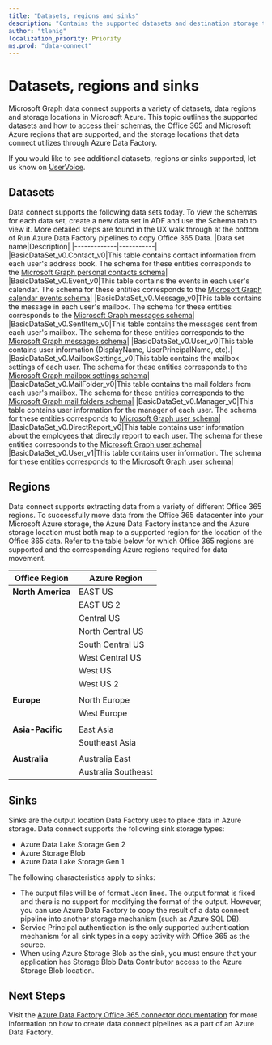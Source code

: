 ```yaml
---
title: "Datasets, regions and sinks"
description: "Contains the supported datasets and destination storage types that can be used with Microsoft Graph data connect"
author: "tlenig"
localization_priority: Priority
ms.prod: "data-connect"
---
```


# Datasets, regions and sinks

Microsoft Graph data connect supports a variety of datasets, data regions and storage locations in Microsoft Azure. This topic outlines the supported datasets and how to access their schemas, the Office 365 and Microsoft Azure regions that are supported, and the storage locations that data connect utilizes through Azure Data Factory.

If you would like to see additional datasets, regions or sinks supported, let us know on [UserVoice](https://microsoftgraph.uservoice.com/forums/920506-microsoft-graph-feature-requests?category_id=359581).

## Datasets

Data connect supports the following data sets today. To view the schemas for each data set, create a new data set in ADF and use the Schema tab to view it. More detailed steps are found in the UX walk through at the bottom of Run Azure Data Factory pipelines to copy Office 365 Data.
|Data set name|Description|
|-------------|-----------|
|BasicDataSet_v0.Contact_v0|This table contains contact information from each user's address book. The schema for these entities corresponds to the [Microsoft Graph personal contacts schema](https://developer.microsoft.com/en-us/graph/docs/api-reference/v1.0/resources/contact)| 
|BasicDataSet_v0.Event_v0|This table contains the events in each user's calendar. The schema for these entities corresponds to the [Microsoft Graph calendar events schema](https://developer.microsoft.com/en-us/graph/docs/api-reference/v1.0/resources/event)| 
|BasicDataSet_v0.Message_v0|This table contains the message in each user's mailbox. The schema for these entities corresponds to the [Microsoft Graph messages schema](https://developer.microsoft.com/en-us/graph/docs/api-reference/v1.0/resources/message)| 
|BasicDataSet_v0.SentItem_v0|This table contains the messages sent from each user's mailbox. The schema for these entities corresponds to the [Microsoft Graph messages schema](https://developer.microsoft.com/en-us/graph/docs/api-reference/v1.0/resources/message)| 
|BasicDataSet_v0.User_v0|This table contains user information (DisplayName, UserPrincipalName, etc).| 
|BasicDataSet_v0.MailboxSettings_v0|This table contains the mailbox settings of each user. The schema for these entities corresponds to the [Microsoft Graph mailbox settings schema](https://docs.microsoft.com/en-us/graph/api/resources/mailboxsettings?view=graph-rest-1.0)| 
|BasicDataSet_v0.MailFolder_v0|This table contains the mail folders from each user's mailbox. The schema for these entities corresponds to the [Microsoft Graph mail folders schema](https://developer.microsoft.com/en-us/graph/docs/api-reference/v1.0/resources/mailfolder)|
|BasicDataSet_v0.Manager_v0|This table contains user information for the manager of each user. The schema for these entities corresponds to [Microsoft Graph user schema](https://developer.microsoft.com/en-us/graph/docs/api-reference/v1.0/resources/user)|
|BasicDataSet_v0.DirectReport_v0|This table contains user information about the employees that directly report to each user. The schema for these entities corresponds to the [Microsoft Graph user schema](https://developer.microsoft.com/en-us/graph/docs/api-reference/v1.0/resources/user)|
|BasicDataSet_v0.User_v1|This table contains user information. The schema for these entities corresponds to the [Microsoft Graph user schema](https://developer.microsoft.com/en-us/graph/docs/api-reference/v1.0/resources/user)|

## Regions

Data connect supports extracting data from a variety of different Office 365 regions. To successfully move data from the Office 365 datacenter into your Microsoft Azure storage, the Azure Data Factory instance and the Azure storage location must both map to a supported region for the location of the Office 365 data. Refer to the table below for which Office 365 regions are supported and the corresponding Azure regions required for data movement. 

| Office Region                    | Azure Region                                |
|----------------------------------|---------------------------------------------|
| **North America**                | EAST US                                     |
|                                  | EAST US 2                                   |
|                                  | Central US                                  |
|                                  | North Central US                            |
|                                  | South Central US                            |
|                                  | West Central US                             | 
|                                  | West US                                     |
|                                  | West US 2                                   |  
|                                                                                |
| **Europe**                       | North Europe                                |
|                                  | West Europe                                 |
|                                                                                |
| **Asia-Pacific**                 | East Asia                                   |
|                                  | Southeast Asia                              |
|                                                                                |
| **Australia**                    | Australia East                              |
|                                  | Australia Southeast                         |

## Sinks

Sinks are the output location Data Factory uses to place data in Azure storage. Data connect supports the following sink storage types:
- Azure Data Lake Storage Gen 2
- Azure Storage Blob
- Azure Data Lake Storage Gen 1

The following characteristics apply to sinks: 
- The output files will be of format Json lines. The output format is fixed and there is no support for modifying the format of the output. However, you can use Azure Data Factory to copy the result of a data connect pipeline into another storage mechanism (such as Azure SQL DB).
- Service Principal authentication is the only supported authentication mechanism for all sink types in a copy activity with Office 365 as the source.
- When using Azure Storage Blob as the sink, you must ensure that your application has Storage Blob Data Contributor access to the Azure Storage Blob location.

## Next Steps

Visit the [Azure Data Factory Office 365 connector documentation](https://docs.microsoft.com/en-us/azure/data-factory/connector-office-365) for more information on how to create data connect pipelines as a part of an Azure Data Factory.  